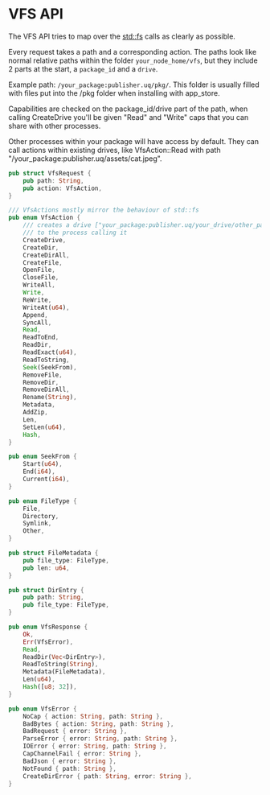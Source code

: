 # VFS API

The VFS API tries to map over the [std::fs](https://doc.rust-lang.org/std/fs/index.html) calls as clearly as possible. 

Every request takes a path and a corresponding action. 
The paths look like normal relative paths within the folder `your_node_home/vfs`, but they include 2 parts at the start, a `package_id` and a `drive`.

Example path: `/your_package:publisher.uq/pkg/`. This folder is usually filled with files put into the /pkg folder when installing with app_store.

Capabilities are checked on the package_id/drive part of the path, when calling CreateDrive you'll be given "Read" and "Write" caps that you can share with other processes. 

Other processes within your package will have access by default. 
They can call actions within existing drives, like VfsAction::Read with path "/your_package:publisher.uq/assets/cat.jpeg". 

```rust
pub struct VfsRequest {
    pub path: String,
    pub action: VfsAction,
}

/// VfsActions mostly mirror the behaviour of std::fs
pub enum VfsAction {
    /// creates a drive ["your_package:publisher.uq/your_drive/other_path"] and attaches capabilities
    /// to the process calling it
    CreateDrive,
    CreateDir,
    CreateDirAll,
    CreateFile,
    OpenFile,
    CloseFile,
    WriteAll,
    Write,
    ReWrite,
    WriteAt(u64),
    Append,
    SyncAll,
    Read,
    ReadToEnd,
    ReadDir,
    ReadExact(u64),
    ReadToString,
    Seek(SeekFrom),
    RemoveFile,
    RemoveDir,
    RemoveDirAll,
    Rename(String),
    Metadata,
    AddZip,
    Len,
    SetLen(u64),
    Hash,
}

pub enum SeekFrom {
    Start(u64),
    End(i64),
    Current(i64),
}

pub enum FileType {
    File,
    Directory,
    Symlink,
    Other,
}

pub struct FileMetadata {
    pub file_type: FileType,
    pub len: u64,
}

pub struct DirEntry {
    pub path: String,
    pub file_type: FileType,
}

pub enum VfsResponse {
    Ok,
    Err(VfsError),
    Read,
    ReadDir(Vec<DirEntry>),
    ReadToString(String),
    Metadata(FileMetadata),
    Len(u64),
    Hash([u8; 32]),
}

pub enum VfsError {
    NoCap { action: String, path: String },
    BadBytes { action: String, path: String },
    BadRequest { error: String },
    ParseError { error: String, path: String },
    IOError { error: String, path: String },
    CapChannelFail { error: String },
    BadJson { error: String },
    NotFound { path: String },
    CreateDirError { path: String, error: String },
}
```